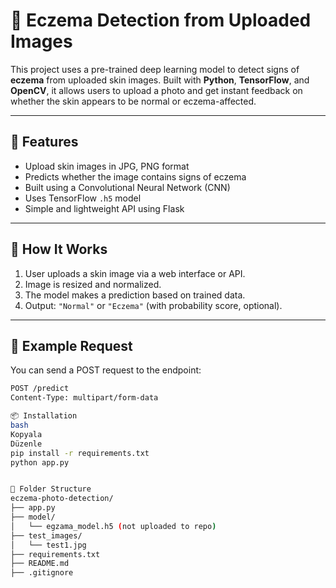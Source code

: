 # 🧠 Eczema Detection from Uploaded Images

This project uses a pre-trained deep learning model to detect signs of **eczema** from uploaded skin images. Built with **Python**, **TensorFlow**, and **OpenCV**, it allows users to upload a photo and get instant feedback on whether the skin appears to be normal or eczema-affected.

---

## 📸 Features

- Upload skin images in JPG, PNG format
- Predicts whether the image contains signs of eczema
- Built using a Convolutional Neural Network (CNN)
- Uses TensorFlow `.h5` model
- Simple and lightweight API using Flask

---

## 🚀 How It Works

1. User uploads a skin image via a web interface or API.
2. Image is resized and normalized.
3. The model makes a prediction based on trained data.
4. Output: `"Normal"` or `"Eczema"` (with probability score, optional).

---

## 🧪 Example Request

You can send a POST request to the endpoint:

```bash
POST /predict
Content-Type: multipart/form-data

📦 Installation
bash
Kopyala
Düzenle
pip install -r requirements.txt
python app.py


📁 Folder Structure
eczema-photo-detection/
├── app.py
├── model/
│   └── egzama_model.h5 (not uploaded to repo)
├── test_images/
│   └── test1.jpg
├── requirements.txt
├── README.md
├── .gitignore
